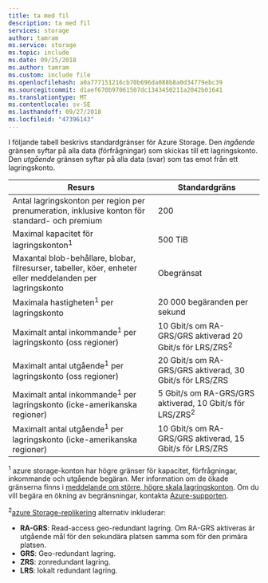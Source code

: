 ```yaml
---
title: ta med fil
description: ta med fil
services: storage
author: tamram
ms.service: storage
ms.topic: include
ms.date: 09/25/2018
ms.author: tamram
ms.custom: include file
ms.openlocfilehash: a0a777151216cb70b696da088b8a0d34779ebc39
ms.sourcegitcommit: d1aef670b97061507dc1343450211a2042b01641
ms.translationtype: MT
ms.contentlocale: sv-SE
ms.lasthandoff: 09/27/2018
ms.locfileid: "47396143"
---
```

I följande tabell beskrivs standardgränser för Azure Storage. Den *ingående* gränsen syftar på alla data (förfrågningar) som skickas till ett lagringskonto. Den *utgående* gränsen syftar på alla data (svar) som tas emot från ett lagringskonto.

| Resurs | Standardgräns |
| --- | --- |
| Antal lagringskonton per region per prenumeration, inklusive konton för standard- och premium | 200 |
| Maximal kapacitet för lagringskonton<sup>1</sup> | 500 TiB |
| Maxantal blob-behållare, blobar, filresurser, tabeller, köer, enheter eller meddelanden per lagringskonto | Obegränsat |
| Maximala hastigheten<sup>1</sup> per lagringskonto | 20 000 begäranden per sekund |
| Maximalt antal inkommande<sup>1</sup> per lagringskonto (oss regioner) | 10 Gbit/s om RA-GRS/GRS aktiverad 20 Gbit/s för LRS/ZRS<sup>2</sup> |
| Maximalt antal utgående<sup>1</sup> per lagringskonto (oss regioner) | 20 Gbit/s om RA-GRS/GRS aktiverad, 30 Gbit/s för LRS/ZRS |
| Maximalt antal inkommande<sup>1</sup> per lagringskonto (icke-amerikanska regioner) | 5 Gbit/s om RA-GRS/GRS aktiverad, 10 Gbit/s för LRS/ZRS<sup>2</sup> |
| Maximalt antal utgående<sup>1</sup> per lagringskonto (icke-amerikanska regioner) | 10 Gbit/s om RA-GRS/GRS aktiverad, 15 Gbit/s för LRS/ZRS |

<sup>1</sup> azure storage-konton har högre gränser för kapacitet, förfrågningar, inkommande och utgående begäran. Mer information om de ökade gränserna finns i [meddelande om större, högre skala lagringskonton](https://azure.microsoft.com/blog/announcing-larger-higher-scale-storage-accounts/). Om du vill begära en ökning av begränsningar, kontakta [Azure-supporten](https://azure.microsoft.com/support/faq/).

<sup>2</sup>[azure Storage-replikering](https://docs.microsoft.com/azure/storage/common/storage-redundancy) alternativ inkluderar:
* **RA-GRS**: Read-access geo-redundant lagring. Om RA-GRS aktiveras är utgående mål för den sekundära platsen samma som för den primära platsen.
* **GRS**: Geo-redundant lagring. 
* **ZRS**: zonredundant lagring.
* **LRS**: lokalt redundant lagring. 


